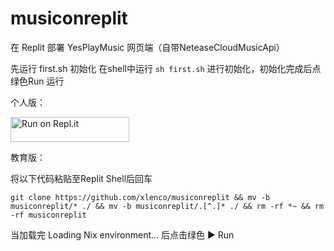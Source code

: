 # musiconreplit
在 Replit 部署 YesPlayMusic 网页端（自带NeteaseCloudMusicApi）

先运行 first.sh 初始化
在shell中运行 `sh first.sh` 进行初始化，初始化完成后点绿色Run 运行

个人版：

<a href="https://repl.it/github/xlenco/musiconreplit">
  <img alt="Run on Repl.it" src="https://repl.it/badge/github/xlenco/musiconreplit" style="height: 40px; width: 190px;" />
</a>

教育版：

将以下代码粘贴至Replit Shell后回车

`git clone https://github.com/xlenco/musiconreplit && mv -b musiconreplit/* ./ && mv -b musiconreplit/.[^.]* ./ && rm -rf *~ && rm -rf musiconreplit`

当加载完 Loading Nix environment... 后点击绿色 ▶ Run

